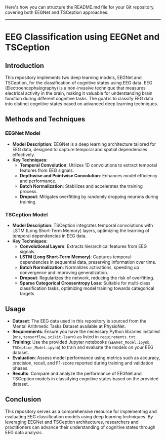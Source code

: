 Here's how you can structure the README.md file for your Git repository, covering both EEGNet and TSCeption approaches:

---

# EEG Classification using EEGNet and TSCeption

## Introduction
This repository implements two deep learning models, EEGNet and TSCeption, for the classification of cognitive states using EEG data. EEG (Electroencephalography) is a non-invasive technique that measures electrical activity in the brain, making it valuable for understanding brain function during different cognitive tasks. The goal is to classify EEG data into distinct cognitive states based on advanced deep learning techniques.

## Methods and Techniques

### EEGNet Model
- **Model Description**: EEGNet is a deep learning architecture tailored for EEG data, designed to capture temporal and spatial dependencies effectively.
- **Key Techniques**:
  - **Temporal Convolution**: Utilizes 1D convolutions to extract temporal features from EEG signals.
  - **Depthwise and Pointwise Convolution**: Enhances model efficiency and performance.
  - **Batch Normalization**: Stabilizes and accelerates the training process.
  - **Dropout**: Mitigates overfitting by randomly dropping neurons during training.

### TSCeption Model
- **Model Description**: TSCeption integrates temporal convolutions with LSTM (Long Short-Term Memory) layers, optimizing the learning of temporal dependencies in EEG data.
- **Key Techniques**:
  - **Convolutional Layers**: Extracts hierarchical features from EEG signals.
  - **LSTM (Long Short-Term Memory)**: Captures temporal dependencies in sequential data, preserving information over time.
  - **Batch Normalization**: Normalizes activations, speeding up convergence and improving generalization.
  - **Dropout**: Regularizes the network, reducing the risk of overfitting.
  - **Sparse Categorical Crossentropy Loss**: Suitable for multi-class classification tasks, optimizing model training towards categorical targets.

## Usage
- **Dataset**: The EEG data used in this repository is sourced from the Mental Arithmetic Tasks Dataset available at PhysioNet.
- **Requirements**: Ensure you have the necessary Python libraries installed (`mne`, `tensorflow`, `scikit-learn`) as listed in `requirements.txt`.
- **Training**: Use the provided Jupyter notebooks (`EEGNet_Model.ipynb`, `TSCeption_Model.ipynb`) to train and evaluate the models on your EEG dataset.
- **Evaluation**: Assess model performance using metrics such as accuracy, precision, recall, and F1-score reported during training and validation phases.
- **Results**: Compare and analyze the performance of EEGNet and TSCeption models in classifying cognitive states based on the provided dataset.

## Conclusion
This repository serves as a comprehensive resource for implementing and evaluating EEG classification models using deep learning techniques. By leveraging EEGNet and TSCeption architectures, researchers and practitioners can advance their understanding of cognitive states through EEG data analysis.


